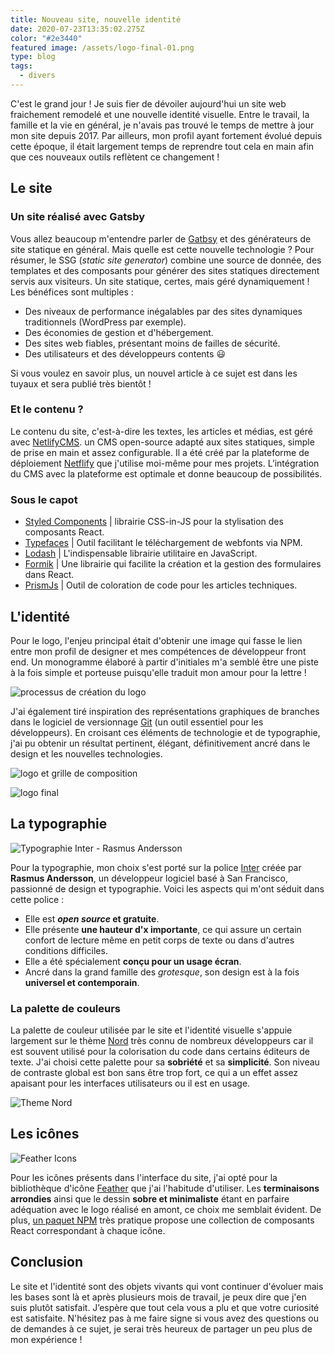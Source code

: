 ```yaml
---
title: Nouveau site, nouvelle identité
date: 2020-07-23T13:35:02.275Z
color: "#2e3440"
featured image: /assets/logo-final-01.png
type: blog
tags:
  - divers
---
```

C'est le grand jour ! Je suis fier de dévoiler aujourd'hui un site web fraichement remodelé et une nouvelle identité visuelle. Entre le travail, la famille et la vie en général, je n'avais pas trouvé le temps de mettre à jour mon site depuis 2017. Par ailleurs, mon profil ayant fortement évolué depuis cette époque, il était largement  temps de reprendre tout cela en main afin que ces nouveaux outils reflètent ce changement !

## Le site

### Un site réalisé avec Gatsby

Vous allez beaucoup m'entendre parler de [Gatbsy](https://www.gatsbyjs.org/) et des générateurs de site statique en général. Mais quelle est cette nouvelle technologie ? Pour résumer, le SSG (*static site generator*) combine une source de donnée, des templates et des composants pour générer des sites statiques directement servis aux visiteurs. Un site statique, certes, mais géré dynamiquement ! Les bénéfices sont multiples :

* Des niveaux de performance inégalables par des sites dynamiques traditionnels (WordPress par exemple).
* Des économies de gestion et d'hébergement.
* Des sites web fiables, présentant moins de failles de sécurité.
* Des utilisateurs et des développeurs contents 😃

Si vous voulez en savoir plus, un nouvel article à ce sujet est dans les tuyaux et sera publié très bientôt ! 

### Et le contenu ?

Le contenu du site, c'est-à-dire les textes, les articles et médias, est géré avec [NetlifyCMS](https://www.netlifycms.org/). un CMS open-source adapté aux sites statiques, simple de prise en main et assez configurable. Il a été créé par la plateforme de déploiement [Netflify](https://www.netlify.com/) que j'utilise moi-même pour mes projets. L’intégration du CMS avec la plateforme est optimale et donne beaucoup de possibilités. 

### Sous le capot

* [Styled Components](https://styled-components.com/) | librairie CSS-in-JS pour la stylisation des composants React.
* [Typefaces](https://github.com/KyleAMathews/typefaces) | Outil facilitant le téléchargement de webfonts via NPM.
* [Lodash](https://lodash.com/) | L'indispensable librairie utilitaire en JavaScript.
* [Formik](https://formik.org/) | Une librairie qui facilite la création et la gestion des formulaires dans React. 
* [PrismJs](https://prismjs.com/) | Outil de coloration de code pour les articles techniques.

## L'identité

Pour le logo, l'enjeu principal était d'obtenir une image qui fasse le lien  entre mon profil de designer et mes compétences de développeur front end. Un monogramme élaboré à partir d'initiales m'a semblé être une piste à la fois simple et porteuse puisqu'elle traduit mon amour pour la lettre ! 

![processus de création du logo](/assets/logo-pres-1-01.png "Présentation-logo-1")

J'ai également tiré inspiration des représentations graphiques de branches dans le logiciel de versionnage [Git](https://git-scm.com/) (un outil essentiel pour les développeurs). En croisant ces éléments de technologie et de typographie, j'ai pu obtenir un résultat pertinent, élégant, définitivement ancré dans le design et les nouvelles technologies.

![logo et grille de composition](/assets/logo-pres-2-01.png "Présentation-logo-2")

![logo final](/assets/logo-final-01.png "logo final")

## La typographie

![Typographie Inter - Rasmus Andersson](https://rsms.me/inter/res/share.png "Inter")

Pour la typographie, mon choix s'est porté sur la police [Inter](https://rsms.me/inter/) créée par **Rasmus Andersson**, un développeur logiciel basé à San Francisco, passionné de design et typographie. Voici les aspects qui m'ont séduit dans cette police :

* Elle est ***open source* et gratuite**.
* Elle présente **une hauteur d'x importante**, ce qui assure un certain confort de lecture même en petit corps de texte ou dans d'autres conditions difficiles.
* Elle a été spécialement **conçu pour un usage écran**.
* Ancré dans la grand famille des *grotesque*, son design est à la fois **universel et contemporain**.

### La palette de couleurs

La palette de couleur utilisée par le site et l'identité visuelle s'appuie largement sur le thème [Nord](https://www.nordtheme.com/) très connu de nombreux développeurs car il est souvent utilisé pour la colorisation du code dans certains éditeurs de texte. J'ai choisi cette palette pour sa **sobriété** et sa **simplicité**. Son niveau de contraste global est bon sans être trop fort, ce qui a un effet assez apaisant pour les interfaces utilisateurs ou il est en usage. 

![Theme Nord](https://raw.githubusercontent.com/arcticicestudio/nord-docs/develop/assets/images/nord/repository-color-palettes.svg?sanitize=true "Nord")

## Les icônes

![Feather Icons](https://feathericons.com/feather-og.png "Feather Icons")

Pour les icônes présents dans l'interface du site, j'ai opté pour la bibliothèque d'icône [Feather](https://feathericons.com/) que j'ai l'habitude d'utiliser. Les **terminaisons arrondies** ainsi que le dessin **sobre et minimaliste** étant en parfaire adéquation avec le logo réalisé en amont, ce choix me semblait évident. De plus, [un paquet NPM](https://github.com/feathericons/react-feather) très pratique propose une collection de composants React correspondant à chaque icône. 

## Conclusion

Le site et l'identité sont des objets vivants qui vont continuer d'évoluer mais les bases sont là et après plusieurs mois de travail, je peux dire que j'en suis plutôt satisfait. J’espère que tout cela vous a plu et que votre curiosité est satisfaite. N'hésitez pas à me faire signe si vous avez des questions ou de demandes à ce sujet, je serai très heureux de partager un peu plus de mon expérience !